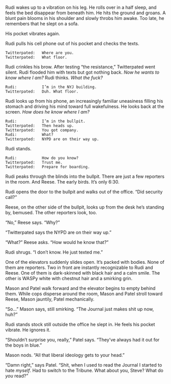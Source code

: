 Rudi wakes up to a vibration on his leg. He rolls over in a half sleep, and
feels the bed disappear from beneath him. He hits the ground and groans. A blunt
pain blooms in his shoulder and slowly throbs him awake. Too late, he remembers
that he slept on a sofa.

His pocket vibrates again.

Rudi pulls his cell phone out of his pocket and checks the texts.

```
Twitterpated:   Where are you.
Twitterpated:   What floor.
```

Rudi crinkles his brow. After testing “the resistance,” Twitterpated went
silent. Rudi flooded him with texts but got nothing back. _Now he wants to know
where I am?_ Rudi thinks. _What the fuck?_

```
Rudi:           I’m in the NYJ building.
Twitterpated:   Duh. What floor.
```

Rudi looks up from his phone, an increasingly familiar uneasiness filling his
stomach and driving his mind toward full wakefulness. He looks back at the
screen. _How does he know where I am?_

```
Rudi:           I’m in the bullpit.
Twitterpated:   Then heads up.
Twitterpated:   You got company.
Rudi:           What?
Twitterpated:   NYPD are on their way up.
```

Rudi stands.

```
Rudi:           How do you know?
Twitterpated:   Trust me.
Twitterpated:   Prepare for boarding.
```

Rudi peaks through the blinds into the bullpit. There are just a few reporters
in the room. And Reese. The early birds. It’s only 6:30.

Rudi opens the door to the bullpit and walks out of the office. “Did security
call?”

Reese, on the other side of the bullpit, looks up from the desk he’s standing
by, bemused. The other reporters look, too.

“No,” Reese says. “Why?”

“Twitterpated says the NYPD are on their way up.”

“What?” Reese asks. “How would he know that?”

Rudi shrugs. “I don’t know. He just texted me.”

One of the elevators suddenly slides open. It’s packed with bodies. None of them
are reporters. Two in front are instantly recognizable to Rudi and Reese. One of
them is dark-skinned with black hair and a calm smile. The other is WASPy white
with chestnut hair and a smirking grin.

Mason and Patel walk forward and the elevator begins to empty behind them. While
cops disperse around the room, Mason and Patel stroll toward Reese, Mason
jauntily, Patel mechanically.

“So...” Mason says, still smirking. “The Journal just makes shit up now, huh?”

Rudi stands stock still outside the office he slept in. He feels  his pocket
vibrate. He ignores it.

“Shouldn’t surprise you, really,” Patel says. “They’ve always had it out for the
boys in blue.”

Mason nods. “All that liberal ideology gets to your head.”

“Damn right,” says Patel. “Shit, when I used to read the Journal I started to
hate _myself_. Had to switch to the Tribune. What about you, Steve? What do
_you_ read?”

